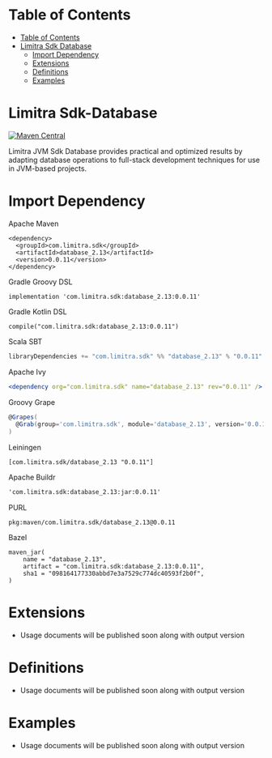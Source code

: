 Table of Contents
=================

- [Table of Contents](#table-of-contents)
- [Limitra Sdk Database](#limitra-sdk-database)
    - [Import Dependency](#import-dependency)
    - [Extensions](#extensions)
    - [Definitions](#definitions)
    - [Examples](#examples)

Limitra Sdk-Database
=======

[![Maven Central](https://img.shields.io/maven-central/v/com.limitra.sdk/database_2.13.svg?label=Maven%20Central)](https://search.maven.org/search?q=g:%22com.limitra.sdk%22%20AND%20a:%22database_2.13%22)

Limitra JVM Sdk Database provides practical and optimized results by adapting database operations to full-stack development techniques for use in JVM-based projects. 

Import Dependency
=================

Apache Maven
````Maven
<dependency>
  <groupId>com.limitra.sdk</groupId>
  <artifactId>database_2.13</artifactId>
  <version>0.0.11</version>
</dependency>
````

Gradle Groovy DSL
````Gradle Groovy DSL
implementation 'com.limitra.sdk:database_2.13:0.0.11'
````

Gradle Kotlin DSL
````Gradle Kotlin DSL
compile("com.limitra.sdk:database_2.13:0.0.11")
````

Scala SBT
````Scala SBT
libraryDependencies += "com.limitra.sdk" %% "database_2.13" % "0.0.11"
````

Apache Ivy
````Apache Ivy
<dependency org="com.limitra.sdk" name="database_2.13" rev="0.0.11" />
````

Groovy Grape
````Groovy Grape
@Grapes(
  @Grab(group='com.limitra.sdk', module='database_2.13', version='0.0.11')
)
````

Leiningen
````Leiningen
[com.limitra.sdk/database_2.13 "0.0.11"]
````

Apache Buildr
````Apache Buildr
'com.limitra.sdk:database_2.13:jar:0.0.11'
````

PURL
````PURL
pkg:maven/com.limitra.sdk/database_2.13@0.0.11
````

Bazel
````Bazel
maven_jar(
    name = "database_2.13",
    artifact = "com.limitra.sdk:database_2.13:0.0.11",
    sha1 = "098164177330abbd7e3a7529c774dc40593f2b0f",
)
````

Extensions
==========

* Usage documents will be published soon along with output version

Definitions
=========

* Usage documents will be published soon along with output version

Examples
========

* Usage documents will be published soon along with output version
